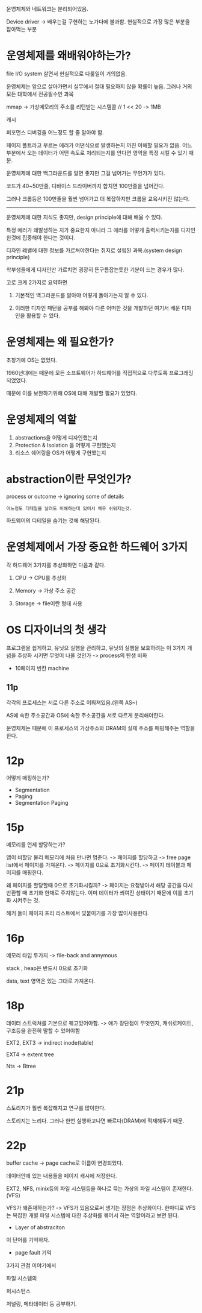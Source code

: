 운영체제와 네트워크는 분리되어있음.

Device driver -> 배우는걸 구현하는 노가다에 불과함. 현실적으로 가장 많은 부분을 잡아먹는 부분

# 운영체제를 왜배워야하는가?

file I/O system 살면서 현실적으로 다룰일이 거의없음.

운영체제는 앞으로 살아가면서 실무에서 절대 필요하지 않을 확률이 높음. 그러나 거의 모든 대학에서 전공필수인 과목

mmap -> 가상메모리의 주소를 리턴받는 시스템콜 // 1 << 20 -> 1MB 

캐시 

퍼포먼스 디버깅을 어느정도 할 줄 알아야 함.

페이지 폴트라고 부르는 에러가 어떤식으로 발생하는지 까진 이해할 필요가 없음. 어느 부분에서 오는 데이터가 어떤 속도로 처리되는지를 안다면 영역을 특정 시킬 수 있기 때문.

운영체제에 대한 백그라운드를 알면 좋지만 그걸 넘어가는 무언가가 있다.

코드가 40~50만줄, 디바이스 드라이버까지 합치면 100만줄을 넘어간다.

그러나 크롬등은 100만줄을 훨씬 넘어가고 더 복잡하지만 크롬을 교육시키진 않는다.

---

운영체제에 대한 지식도 좋지만, design principle에 대해 배울 수 있다.

특정 에러가 왜발생하는 지가 중요한지 아니라 그 에러를 어떻게 출력시키는지를 디자인 한것에 집중해야 한다는 것이다.

디자인 레밸에 대한 정보를 가르쳐야한다는 취지로 설립된 과목.(system design principle)

학부생들에게 디자인만 가르치면 굉장히 뜬구름잡는듯한 기분이 드는 경우가 많다.

고로 크게 2가지로 요약하면

1. 기본적인 백그라운드를 알아야 어떻게 돌아가는지 알 수 있다.

2. 이러한 디자인 패턴을 공부를 해봐야 다른 어떠한 것을 개발하던 여기서 배운 디자인을 활용할 수 있다.


# 운영체제는 왜 필요한가?

초창기에 OS는 없었다.

1960년대에는 때문에 모든 소프트웨어가 하드웨어를 직접적으로 다루도록 프로그래밍 되었었다.

때문에 이를 보완하기위해 OS에 대해 개발할 필요가 있었다.

# 운영체제의 역할

1. abstractions을 어떻게 디자인했는지
2. Protection & Isolation 을 어떻게 구현했는지
3. 리소스 쉐어링을 OS가 어떻게 구현했는지


# abstraction이란 무엇인가?

process or outcome -> ignoring some of details 

    어느정도 디테일을 날려도 이해하는데 있어서 매우 쉬워지는것.

하드웨어의 디테일을 숨기는 것에 해당된다.


# 운영체제에서 가장 중요한 하드웨어 3가지

 각 하드웨어 3가지를 추상화하면 다음과 같다.

1. CPU -> CPU를 추상화

2. Memory -> 가상 주소 공간

3. Storage -> file이란 형태 사용

# OS 디자이너의 첫 생각

프로그램을 쉽게하고, 유닛으 실행을 관리하고, 유닛의 실행을 보호하려는 이 3가지 개념을 추상화 시키면 무엇이 나올 것인가 -> process의 탄생 비화

- 10페이지 빈칸 machine

## 11p

각각의 프로세스는 서로 다른 주소로 이뤄져있음.(왼쪽 AS~)

AS에 속한 주소공간과 OS에 속한 주소공간을 서로 다르게 분리해야한다.

운영체제는 때문에 이 프로세스의 가상주소와 DRAM의 실제 주소를 매핑해주는 역할을 한다.

# 12p

어떻게 매핑하는가?

- Segmentation
- Paging
- Segmentation Paging


# 15p

메모리를 언제 할당하는가?

앱이 비할당 물리 메모리에 처음 만나면 멈춘다. -> 페이지를 할당하고 -> free page list에서 페이지를 가져온다. -> 페이지를 0으로 초기화시킨다. -> 페이지 테이블과 페이지를 매핑한다.

왜 페이지를 할당할때 0으로 초기화시킬까? -> 페이지는 요청받아서 해당 공간을 다시 반환할 때 초기화 한채로 주지않는다. 이미 데이터가 씌여진 상태이기 때문에 이를 초기화 시켜주는 것.

해커 들이 페이지 프리 리스트에서 덫붙이기를 가장 많이사용한다.

# 16p

메모리 타입 두가지 -> file-back and annymous

stack , heap은 반드시 0으로 초기화

data, text 영역은 있는 그대로 가져온다.


# 18p

데이터 스트럭쳐를 기본으로 꿰고있어야함. -> 얘가 장단점이 무엇인지, 캐쉬로케이트, 구조등을 완전히 말할 수 있어야함


EXT2, EXT3 ->  indirect inode(table)

EXT4 -> extent tree

Nts -> Btree


# 21p

스토리지가 훨씬 복잡해지고 연구를 많이한다.

스토리지는 느리다. 그러나 한번 실행하고나면 빠르다(DRAM)에 적재해두기 때문.

# 22p

buffer cache -> page cache로 이름이 변경되었다.

데이터안에 있는 내용들을 페이지 캐시에 저장한다.

EXT2, NFS, minix등의 파일 시스템등을  하나로 묶는 가상의 파일 시스템이 존재한다.(VFS) 

VFS가 왜존재하는가? -> VFS가 있음으로써 생기는 장점은 추상화이다. 한마디로 VFS는 복잡한 개별 파일 시스템에 대한 추상화를 묶어서 하는 역할이라고 보면 된다.

- Layer of abstraciton 

이 단어를 기억하자. 

- page fault 기억

3가지 관점 이야기에서

파일 시스템의

퍼시스턴스

저널링, 메타데이터 등 공부하기.